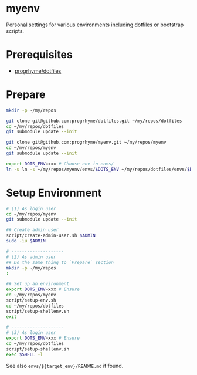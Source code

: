 # myenv

Personal settings for various environments including dotfiles or bootstrap scripts.

# Prerequisites

- [progrhyme/dotfiles](https://github.com/progrhyme/dotfiles)

# Prepare

```sh
mkdir -p ~/my/repos

git clone git@github.com:progrhyme/dotfiles.git ~/my/repos/dotfiles
cd ~/my/repos/dotfiles
git submodule update --init

git clone git@github.com:progrhyme/myenv.git ~/my/repos/myenv
cd ~/my/repos/myenv
git submodule update --init

export DOTS_ENV=xxx # Choose env in envs/
ln -s ln -s ~/my/repos/myenv/envs/$DOTS_ENV ~/my/repos/dotfiles/envs/$DOTS_ENV
```

# Setup Environment

```bash
# (1) As login user
cd ~/my/repos/myenv
git submodule update --init

## Create admin user
script/create-admin-user.sh $ADMIN
sudo -iu $ADMIN

# --------------------
# (2) As admin user
## Do the same thing to `Prepare` section
mkdir -p ~/my/repos
:

## Set up an environment
export DOTS_ENV=xxx # Ensure
cd ~/my/repos/myenv
script/setup-env.sh
cd ~/my/repos/dotfiles
script/setup-shellenv.sh
exit

# --------------------
# (3) As login user
export DOTS_ENV=xxx # Ensure
cd ~/my/repos/dotfiles
script/setup-shellenv.sh
exec $SHELL -l
```

See also `envs/${target_env}/README.md` if found.